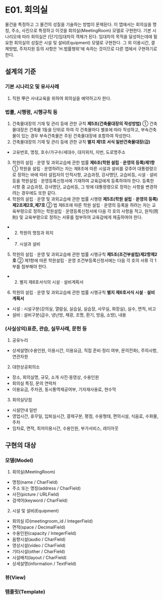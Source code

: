 # E01. 회의실
물건을 특정하고 그 물건의 성질을 기술하는 방법이 문제된다. 이 앱에서는 회의실을 명칭, 주소, 사진으로 특정하고 이것을 회의실(MeetingRoom) 모델로 구현한다. 기본 시나리오에 따라 회의실은 (단기)임대차의 객체가 된다. 임대차의 목적을 달성하는데에 필요한 회의실의 성질은 시설 및 설비(Equipment) 모델로 구현한다. 그 외 이용시간, 결제방법, 주차지원 등의 사항은 'H.법률행위'에 속하는 것이므로 다른 앱에서 구현하기로 한다.

## 설계의 기준
### 기본 시나리오 및 유사사례
1. 직원 甲은 사내교육을 위하여 회의실을 예약하고자 한다.

### 법률, 시행령, 시행규칙 등
1. 건축물대장의 기재 및 관리 등에 관한 규칙 **제5조(건축물대장의 작성방법)**
① 건축물대장은 건축물 1동을 단위로 하여 각 건축물마다 별표에 따라 작성하고, 부속건축물이 있는 경우 부속건축물은 주된 건축물대장에 포함하여 작성한다.
2. 건축물대장의 기재 및 관리 등에 관한 규칙 **별지 제1호 서식 일반건축물대장(갑)**
* 고유번호, 명칭, 호수/가구수/세대수, 대지위치, 지번, 도로명주소
3. 학원의 설립ㆍ운영 및 과외교습에 관한 법률 **제6조(학원 설립ㆍ운영의 등록)제1항**
① 학원을 설립ㆍ운영하려는 자는 제8조에 따른 시설과 설비를 갖추어 대통령령으로 정하는 바에 따라 설립자의 인적사항, 교습과정, 강사명단, 교습비등, 시설ㆍ설비 등을 학원설립ㆍ운영등록신청서에 기재하여 교육감에게 등록하여야 한다. 등록한 사항 중 교습과정, 강사명단, 교습비등, 그 밖에 대통령령으로 정하는 사항을 변경하려는 경우에도 또한 같다.
4. 학원의 설립ㆍ운영 및 과외교습에 관한 법률 시행령 **제5조(학원 설립ㆍ운영의 등록)제2조제2호,제7호**
② 법 제6조에 따른 학원 설립ㆍ운영의 등록을 하려는 자는 교육부령으로 정하는 학원설립ㆍ운영등록신청서에 다음 각 호의 사항을 적고, 원칙(院則) 및 교육부령으로 정하는 서류를 첨부하여 교육감에게 제출하여야 한다.
* 2. 학원의 명칭과 위치
* 7. 시설과 설비
5. 학원의 설립ㆍ운영 및 과외교습에 관한 법률 시행규칙 **제5조(조건부설립)제2항제2호**
② 제1항에 따른 학원설립ㆍ운영 조건부등록신청서에는 다음 각 호의 서류 각 1부를 첨부해야 한다.
* 2. 별지 제6호서식의 시설ㆍ설비계획서
6. 학원의 설립ㆍ운영 및 과외교습에 관한 법률 시행규칙 **별지 제6호서식 시설ㆍ설비계획서**
* 시설 : 시설구분(강의실, 열람실, 실습실, 실습장, 사무실, 화장실), 실수, 면적, 비고
* 설비 : 설비구분(급수, 냉난방, 채광, 조명, 환기, 방음, 소방), 내용

### (사실상의)표준, 관습, 실무사례, 문헌 등
1. 공유누리
* 상세설명(수용인원, 이용시간, 이용요금, 직접 준비·정리 여부, 문의전화), 주의사항, 연관자원

2. 대한상공회의소
* 장소, 회의실명, 규모, 소개 사진·동영상, 수용인원
* 회의실 특징, 문의 연락처
* 이용요금, 주차권, 동시통역제공여부, 기자재사용료, 현수막

3. 회의실닷컴
* 시설안내 일반
* 영업시간, 휴무일, 입퇴실시간, 결제구분, 평점, 수용형태, 편의시설, 식음료, 수화물, 주차
* 임차료, 면적, 최저이용시간, 수용인원, 부가서비스, 레이아웃

## 구현의 대상
### 모델(Model)
1. 회의실(MeetingRoom)
* 명칭(name / CharField)
* 주소 또는 명칭(address / CharField)
* 사진(picture / URLField)
* 검색어(keyword / CharField)

2. 시설 및 설비(Equipment)
* 회의실 ID(meetingroom_id / IntegerField)
* 면적(space / DecimalField)
* 수용인원(capacity / IntegerField)
* 음향시설(audio / CharField)
* 영상시설(video / CharField)
* 기타시설(other / CharField)
* 시설배치(layout / CharField)
* 상세설명(information / TextField)

### 뷰(View)
### 템플릿(Template)